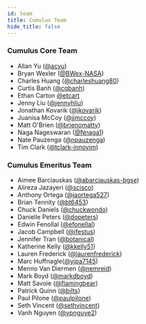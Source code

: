 ```yaml
---
id: team
title: Cumulus Team
hide_title: false
---
```


### Cumulus Core Team

- Allan Yu ([@acyu](https://github.com/acyu))
- Bryan Wexler ([@BWex-NASA](https://github.com/BWex-NASA))
- Charles Huang ([@charleshuang80](https://github.com/charleshuang80))
- Curtis Banh ([@cqbanh](https://github.com/cqbanh))
- Ethan Carton [@etcart](https://github.com/etcart)
- Jenny Liu ([@jennyhliu](https://github.com/jennyhliu))
- Jonathan Kovarik ([@jkovarik](https://github.com/Jkovarik))
- Juanisa McCoy ([@jjmccoy](https://github.com/jjmccoy))
- Matt O'Brien ([@brienomatty](https://github.com/brienomatty))
- Naga Nageswaran ([@Nnaga1](https://github.com/Nnaga1))
- Nate Pauzenga ([@npauzenga](https://github.com/npauzenga))
- Tim Clark ([@tclark-innovim](https://github.com/tclark-innovim))

### Cumulus Emeritus Team

- Aimee Barciauskas ([@abarciauskas-bgse](https://github.com/abarciauskas-bgse))
- Alireza Jazayeri ([@scisco](https://github.com/scisco))
- Anthony Ortega ([@jaortega527](https://github.com/jaortega527))
- Brian Tennity ([@bt6453](https://github.com/bt8453))
- Chuck Daniels ([@chuckwondo](https://github.com/chuckwondo))
- Danielle Peters ([@dopeters](https://github.com/dopeters))
- Edwin Fenollal ([@efonellal](https://github.com/efenollal))
- Jacob Campbell ([@ifestus](https://github.com/ifestus))
- Jennifer Tran ([@botanical](https://github.com/botanical))
- Katherine Kelly ([@kkelly51](https://github.com/kkelly51))
- Lauren Frederick ([@laurenfrederick](https://github.com/laurenfrederick))
- Marc Huffnagle([@yjpa7145](https://github.com/yjpa7145))
- Menno Van Diermen ([@nemreid](https://github.com/nemreid))
- Mark Boyd ([@markdboyd](https://github.com/markdboyd))
- Matt Savoie ([@flamingbear](https://github.com/flamingbear))
- Patrick Quinn ([@bilts](https://github.com/bilts))
- Paul Pilone ([@paulpilone](https://github.com/paulpilone))
- Seth Vincent ([@sethvincent](https://github.com/sethvincent))
- Vanh Nguyen ([@vpnguye2](https://github.com/vpnguye2))
